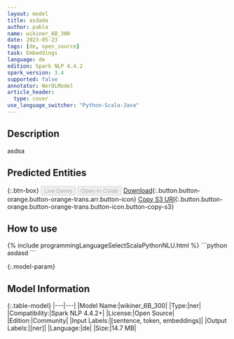 ```yaml
---
layout: model
title: asdada
author: pabla
name: wikiner_6B_300
date: 2023-05-23
tags: [de, open_source]
task: Embeddings
language: de
edition: Spark NLP 4.4.2
spark_version: 3.4
supported: false
annotator: NerDLModel
article_header:
  type: cover
use_language_switcher: "Python-Scala-Java"
---
```


## Description

asdsa

## Predicted Entities



{:.btn-box}
<button class="button button-orange" disabled>Live Demo</button>
<button class="button button-orange" disabled>Open in Colab</button>
[Download](https://s3.amazonaws.com/models-hub-community/pabla/wikiner_6B_300_de_4.4.2_3.4_1684826093971.zip){:.button.button-orange.button-orange-trans.arr.button-icon}
[Copy S3 URI](s3://models-hub-community/pabla/wikiner_6B_300_de_4.4.2_3.4_1684826093971.zip){:.button.button-orange.button-orange-trans.button-icon.button-copy-s3}

## How to use



<div class="tabs-box" markdown="1">
{% include programmingLanguageSelectScalaPythonNLU.html %}
```python
asdasd
```

</div>

{:.model-param}
## Model Information

{:.table-model}
|---|---|
|Model Name:|wikiner_6B_300|
|Type:|ner|
|Compatibility:|Spark NLP 4.4.2+|
|License:|Open Source|
|Edition:|Community|
|Input Labels:|[sentence, token, embeddings]|
|Output Labels:|[ner]|
|Language:|de|
|Size:|14.7 MB|